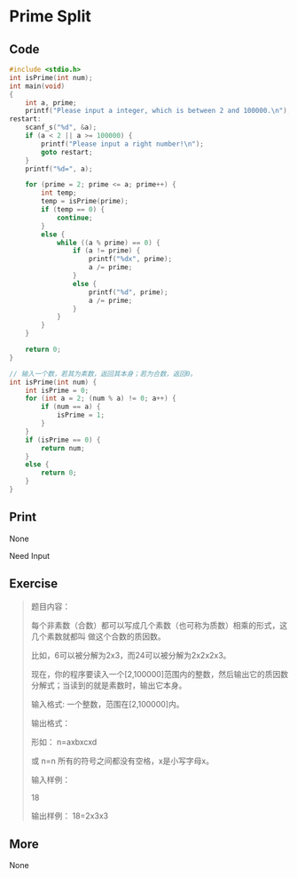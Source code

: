 # Prime Split

## Code

```C
#include <stdio.h>
int isPrime(int num);
int main(void)
{
	int a, prime;
	printf("Please input a integer, which is between 2 and 100000.\n");
restart:
	scanf_s("%d", &a);
	if (a < 2 || a >= 100000) {
		printf("Please input a right number!\n");
		goto restart;
	}
	printf("%d=", a);

	for (prime = 2; prime <= a; prime++) {
		int temp;
		temp = isPrime(prime);
		if (temp == 0) {
			continue;
		}
		else {
			while ((a % prime) == 0) {
				if (a != prime) {
					printf("%dx", prime);
					a /= prime;
				}
				else {
					printf("%d", prime);
					a /= prime;
				}
			}
		}
	}

	return 0;
}

// 输入一个数，若其为素数，返回其本身；若为合数，返回0。
int isPrime(int num) {
	int isPrime = 0;
	for (int a = 2; (num % a) != 0; a++) {
		if (num == a) {
			isPrime = 1;
		}
	}
	if (isPrime == 0) {
		return num;
	}
	else {
		return 0;
	}
}
```

## Print

None

Need Input

## Exercise

> 题目内容： 
>
> 每个非素数（合数）都可以写成几个素数（也可称为质数）相乘的形式，这几个素数就都叫 做这个合数的质因数。
>
> 比如，6可以被分解为2x3，而24可以被分解为2x2x2x3。
>
>  现在，你的程序要读入一个[2,100000]范围内的整数，然后输出它的质因数分解式；当读到的就是素数时，输出它本身。
>
> 输入格式: 一个整数，范围在[2,100000]内。
>
> 输出格式：
>
> 形如： n=axbxcxd
>
> 或 n=n 所有的符号之间都没有空格，x是小写字母x。
>
> 输入样例：
>
> 18
>
> 输出样例： 18=2x3x3

## More

None

